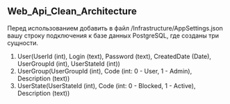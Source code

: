 ## Web_Api_Clean_Architecture
Перед использованием добавить в файл /Infrastructure/AppSettings.json вашу строку подключения к базе данных PostgreSQL, где созданы три сущности.
1) User(UserId (int), Login (text), Password (text), CreatedDate (Date), UserGroupId (int), UserStateId (int))
2) UserGroup(UserGroupId (int), Code (int: 0 - User, 1 - Admin), Description (text))
3) UserState(UserStateId (int), Code (int: 0 - Blocked, 1 - Active), Description (text))
